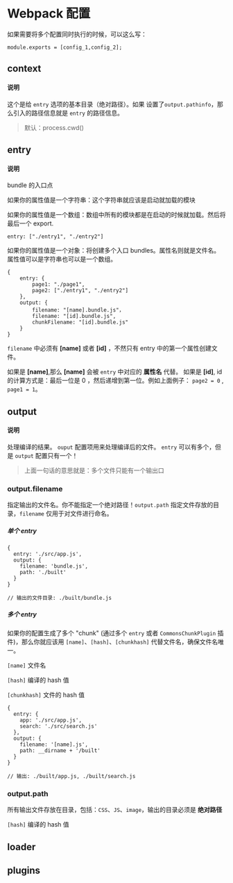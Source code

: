 # Webpack 配置

如果需要将多个配置同时执行的时候，可以这么写：

	module.exports = [config_1,config_2];

## context

#### 说明

 这个是给 `entry` 选项的基本目录（绝对路径）。如果 设置了`output.pathinfo`，那么引入的路径信息就是 `entry` 的路径信息。

> 默认：process.cwd()

## entry

#### 说明

bundle 的入口点

如果你的属性值是一个字符串：这个字符串就应该是启动就加载的模块

如果你的属性值是一个数组：数组中所有的模块都是在启动的时候就加载。然后将最后一个 export.

	entry: ["./entry1", "./entry2"]

如果你的属性值是一个对象：将创建多个入口 bundles。属性名则就是文件名。属性值可以是字符串也可以是一个数组。

	{
	    entry: {
	        page1: "./page1",
	        page2: ["./entry1", "./entry2"]
	    },
	    output: {
	        filename: "[name].bundle.js"，
			filename: "[id].bundle.js",
			chunkFilename: "[id].bundle.js"
	    }
	}

`filename` 中必须有 **[name]** 或者 **[id]** ，不然只有 entry 中的第一个属性创建文件。

如果是 **[name]**,那么 **[name]** 会被 `entry` 中对应的 **属性名** 代替。
如果是 **[id]**, id 的计算方式是：最后一位是 0 ，然后递增到第一位。例如上面例子： `page2 = 0` , `page1 = 1`。

## output

#### 说明

处理编译的结果。 `ouput` 配置项用来处理编译后的文件。 `entry` 可以有多个，但是 `output` 配置只有一个！

> 上面一句话的意思就是：多个文件只能有一个输出口

### output.filename

指定输出的文件名。你不能指定一个绝对路径！`output.path` 指定文件存放的目录，`filename` 仅用于对文件进行命名。

##### 单个 entry

	{
	  entry: './src/app.js',
	  output: {
	    filename: 'bundle.js',
	    path: './built'
	  }
	}

	// 输出的文件目录: ./built/bundle.js

##### 多个 entry

如果你的配置生成了多个 "chunk" (通过多个 `entry` 或者 `CommonsChunkPlugin` 插件)，那么你就应该用 `[name]`、`[hash]`、`[chunkhash]` 代替文件名，确保文件名唯一。

`[name]` 文件名

`[hash]` 编译的 hash 值

`[chunkhash]` 文件的 hash 值
	
	{
	  entry: {
	    app: './src/app.js',
	    search: './src/search.js'
	  },
	  output: {
	    filename: '[name].js',
	    path: __dirname + '/built'
	  }
	}
	
	// 输出: ./built/app.js, ./built/search.js

### output.path

所有输出文件存放在目录，包括：`CSS`、`JS`、`image`，输出的目录必须是 **绝对路径**

`[hash]` 编译的 hash 值



## loader

## plugins



